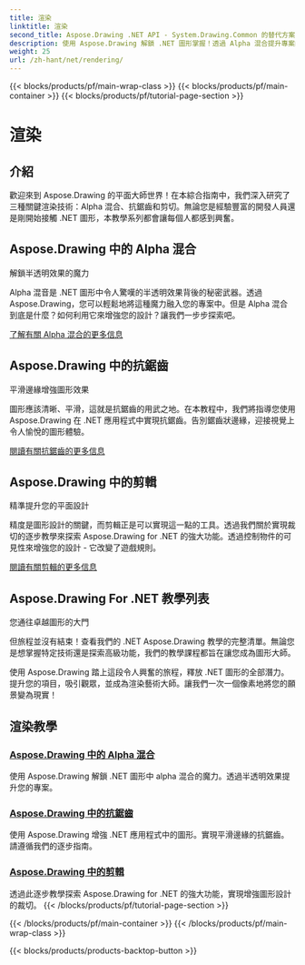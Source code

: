 ```yaml
---
title: 渲染
linktitle: 渲染
second_title: Aspose.Drawing .NET API - System.Drawing.Common 的替代方案
description: 使用 Aspose.Drawing 解鎖 .NET 圖形掌握！透過 Alpha 混合提升專案的半透明效果。了解抗鋸齒和剪切以增強設計。
weight: 25
url: /zh-hant/net/rendering/
---
```


{{< blocks/products/pf/main-wrap-class >}}
{{< blocks/products/pf/main-container >}}
{{< blocks/products/pf/tutorial-page-section >}}

# 渲染

## 介紹

歡迎來到 Aspose.Drawing 的平面大師世界！在本綜合指南中，我們深入研究了三種關鍵渲染技術：Alpha 混合、抗鋸齒和剪切。無論您是經驗豐富的開發人員還是剛開始接觸 .NET 圖形，本教學系列都會讓每個人都感到興奮。

## Aspose.Drawing 中的 Alpha 混合
解鎖半透明效果的魔力

Alpha 混音是 .NET 圖形中令人驚嘆的半透明效果背後的秘密武器。透過 Aspose.Drawing，您可以輕鬆地將這種魔力融入您的專案中。但是 Alpha 混合到底是什麼？如何利用它來增強您的設計？讓我們一步步探索吧。

[了解有關 Alpha 混合的更多信息](./alpha-blending/)

## Aspose.Drawing 中的抗鋸齒
平滑邊緣增強圖形效果

圖形應該清晰、平滑，這就是抗鋸齒的用武之地。在本教程中，我們將指導您使用 Aspose.Drawing 在 .NET 應用程式中實現抗鋸齒。告別鋸齒狀邊緣，迎接視覺上令人愉悅的圖形體驗。

[閱讀有關抗鋸齒的更多信息](./antialiasing/)

## Aspose.Drawing 中的剪輯
精準提升您的平面設計

精度是圖形設計的關鍵，而剪輯正是可以實現這一點的工具。透過我們關於實現裁切的逐步教學來探索 Aspose.Drawing for .NET 的強大功能。透過控制物件的可見性來增強您的設計 - 它改變了遊戲規則。

[閱讀有關剪輯的更多信息](./clipping/)

## Aspose.Drawing For .NET 教學列表
您通往卓越圖形的大門

但旅程並沒有結束！查看我們的 .NET Aspose.Drawing 教學的完整清單。無論您是想掌握特定技術還是探索高級功能，我們的教學課程都旨在讓您成為圖形大師。

使用 Aspose.Drawing 踏上這段令人興奮的旅程，釋放 .NET 圖形的全部潛力。提升您的項目，吸引觀眾，並成為渲染藝術大師。讓我們一次一個像素地將您的願景變為現實！
## 渲染教學
### [Aspose.Drawing 中的 Alpha 混合](./alpha-blending/)
使用 Aspose.Drawing 解鎖 .NET 圖形中 alpha 混合的魔力。透過半透明效果提升您的專案。
### [Aspose.Drawing 中的抗鋸齒](./antialiasing/)
使用 Aspose.Drawing 增強 .NET 應用程式中的圖形。實現平滑邊緣的抗鋸齒。請遵循我們的逐步指南。
### [Aspose.Drawing 中的剪輯](./clipping/)
透過此逐步教學探索 Aspose.Drawing for .NET 的強大功能，實現增強圖形設計的裁切。
{{< /blocks/products/pf/tutorial-page-section >}}

{{< /blocks/products/pf/main-container >}}
{{< /blocks/products/pf/main-wrap-class >}}

{{< blocks/products/products-backtop-button >}}
